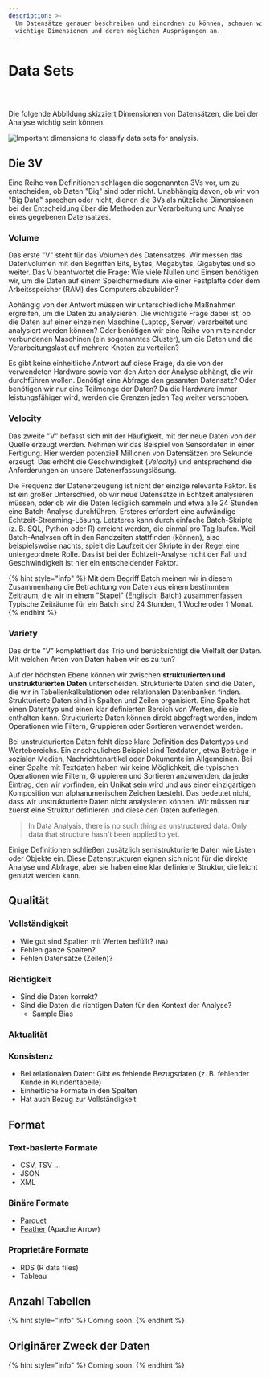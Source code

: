```yaml
---
description: >-
  Um Datensätze genauer beschreiben und einordnen zu können, schauen wir uns
  wichtige Dimensionen und deren möglichen Ausprägungen an.
---
```


# Data Sets

<figure><img src="https://winf-hsos.github.io/university-docs/images/tiydy_data_observations.png" alt=""><figcaption></figcaption></figure>

<figure><img src="https://winf-hsos.github.io/university-docs/images/tiydy_data_variables.png" alt=""><figcaption></figcaption></figure>

<figure><img src="https://winf-hsos.github.io/university-docs/images/tiydy_data_values.png" alt=""><figcaption></figcaption></figure>

Die folgende Abbildung skizziert Dimensionen von Datensätzen, die bei der Analyse wichtig sein können.

![Important dimensions to classify data sets for analysis.](<../../.gitbook/assets/dataset\_dimensions\_2x (1).png>)

## Die 3V

Eine Reihe von Definitionen schlagen die sogenannten 3Vs vor, um zu entscheiden, ob Daten "Big" sind oder nicht. Unabhängig davon, ob wir von "Big Data" sprechen oder nicht, dienen die 3Vs als nützliche Dimensionen bei der Entscheidung über die Methoden zur Verarbeitung und Analyse eines gegebenen Datensatzes.

### Volume

Das erste "V" steht für das Volumen des Datensatzes. Wir messen das Datenvolumen mit den Begriffen Bits, Bytes, Megabytes, Gigabytes und so weiter. Das V beantwortet die Frage: Wie viele Nullen und Einsen benötigen wir, um die Daten auf einem Speichermedium wie einer Festplatte oder dem Arbeitsspeicher (RAM) des Computers abzubilden?&#x20;

Abhängig von der Antwort müssen wir unterschiedliche Maßnahmen ergreifen, um die Daten zu analysieren. Die wichtigste Frage dabei ist, ob die Daten auf einer einzelnen Maschine (Laptop, Server) verarbeitet und analysiert werden können? Oder benötigen wir eine Reihe von miteinander verbundenen Maschinen (ein sogenanntes Cluster), um die Daten und die Verarbeitungslast auf mehrere Knoten zu verteilen?&#x20;

Es gibt keine einheitliche Antwort auf diese Frage, da sie von der verwendeten Hardware sowie von den Arten der Analyse abhängt, die wir durchführen wollen. Benötigt eine Abfrage den gesamten Datensatz? Oder benötigen wir nur eine Teilmenge der Daten? Da die Hardware immer leistungsfähiger wird, werden die Grenzen jeden Tag weiter verschoben.

### Velocity

Das zweite "V" befasst sich mit der Häufigkeit, mit der neue Daten von der Quelle erzeugt werden. Nehmen wir das Beispiel von Sensordaten in einer Fertigung. Hier werden potenziell Millionen von Datensätzen pro Sekunde erzeugt. Das erhöht die Geschwindigkeit (_Velocity_) und entsprechend die Anforderungen an unsere Datenerfassungslösung.

Die Frequenz der Datenerzeugung ist nicht der einzige relevante Faktor. Es ist ein großer Unterschied, ob wir neue Datensätze in Echtzeit analysieren müssen, oder ob wir die Daten lediglich sammeln und etwa alle 24 Stunden eine Batch-Analyse durchführen. Ersteres erfordert eine aufwändige Echtzeit-Streaming-Lösung. Letzteres kann durch einfache Batch-Skripte (z. B. SQL, Python oder R) erreicht werden, die einmal pro Tag laufen. Weil Batch-Analysen oft in den Randzeiten stattfinden (können), also beispielsweise nachts, spielt die Laufzeit der Skripte in der Regel eine untergeordnete Rolle. Das ist bei der Echtzeit-Analyse nicht der Fall und Geschwindigkeit ist hier ein entscheidender Faktor.

{% hint style="info" %}
Mit dem Begriff Batch meinen wir in diesem Zusammenhang die Betrachtung von Daten aus einem bestimmten Zeitraum, die wir in einem "Stapel" (Englisch: Batch) zusammenfassen. Typische Zeiträume für ein Batch sind 24 Stunden, 1 Woche oder 1 Monat.
{% endhint %}

### Variety

Das dritte "V" komplettiert das Trio und berücksichtigt die Vielfalt der Daten. Mit welchen Arten von Daten haben wir es zu tun?&#x20;

Auf der höchsten Ebene können wir zwischen **strukturierten und unstrukturierten Daten** unterscheiden. Strukturierte Daten sind die Daten, die wir in Tabellenkalkulationen oder relationalen Datenbanken finden. Strukturierte Daten sind in Spalten und Zeilen organisiert. Eine Spalte hat einen Datentyp und einen klar definierten Bereich von Werten, die sie enthalten kann. Strukturierte Daten können direkt abgefragt werden, indem Operationen wie Filtern, Gruppieren oder Sortieren verwendet werden.

Bei unstrukturierten Daten fehlt diese klare Definition des Datentyps und Wertebereichs. Ein anschauliches Beispiel sind Textdaten, etwa Beiträge in sozialen Medien, Nachrichtenartikel oder Dokumente im Allgemeinen. Bei einer Spalte mit Textdaten haben wir keine Möglichkeit, die typischen Operationen wie Filtern, Gruppieren und Sortieren anzuwenden, da jeder Eintrag, den wir vorfinden, ein Unikat sein wird und aus einer einzigartigen Komposition von alphanumerischen Zeichen besteht. Das bedeutet nicht, dass wir unstrukturierte Daten nicht analysieren können. Wir müssen nur zuerst eine Struktur definieren und diese den Daten auferlegen.

> In Data Analysis, there is no such thing as unstructured data. Only data that structure hasn't been applied to yet.

Einige Definitionen schließen zusätzlich semistrukturierte Daten wie Listen oder Objekte ein. Diese Datenstrukturen eignen sich nicht für die direkte Analyse und Abfrage, aber sie haben eine klar definierte Struktur, die leicht genutzt werden kann.

## Qualität

### Vollständigkeit

* Wie gut sind Spalten mit Werten befüllt? (`NA)`
* Fehlen ganze Spalten?
* Fehlen Datensätze (Zeilen)?

### Richtigkeit

* Sind die Daten korrekt?
* Sind die Daten die richtigen Daten für den Kontext der Analyse?
  * Sample Bias

### Aktualität

### Konsistenz

* Bei relationalen Daten: Gibt es fehlende Bezugsdaten (z. B. fehlender Kunde in Kundentabelle)
* Einheitliche Formate in den Spalten
* Hat auch Bezug zur Vollständigkeit

## Format

### Text-basierte Formate

* CSV, TSV ...
* JSON
* XML

### Binäre Formate

* [Parquet](https://parquet.apache.org/)
* [Feather](https://arrow.apache.org/docs/python/feather.html#feather-file-format) (Apache Arrow)

### Proprietäre Formate

* RDS (R data files)
* Tableau

## Anzahl Tabellen

{% hint style="info" %}
Coming soon.
{% endhint %}

## Originärer Zweck der Daten

{% hint style="info" %}
Coming soon.
{% endhint %}
